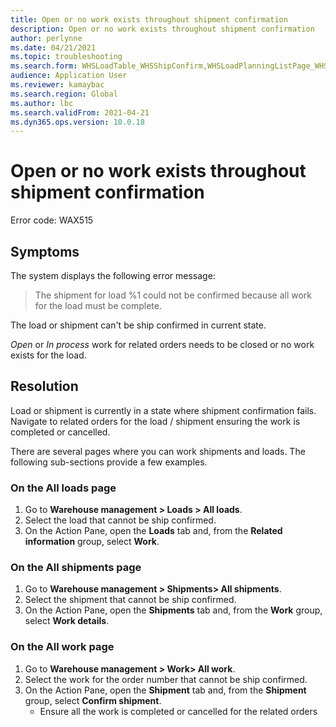 ```yaml
---
title: Open or no work exists throughout shipment confirmation
description: Open or no work exists throughout shipment confirmation
author: perlynne
ms.date: 04/21/2021
ms.topic: troubleshooting
ms.search.form: WHSLoadTable_WHSShipConfirm,WHSLoadPlanningListPage_WHSShipConfirm,WHSLoadPlanningWorkbench_WHSShipConfirm,WHSTransportLoad_WHSShipConfirm,WHSShipPlanningListPage_WHSShipConfirm,WHSShipmentDetails_WHSShipConfirm,WHSWorkTable_WHSShipConfirm,WHSWorkTableListPage_WHSShipConfirm,Dialog_WHSOutboundShipConfirmController_WHSOutboundShipConfirm
audience: Application User
ms.reviewer: kamaybac
ms.search.region: Global
ms.author: lbc
ms.search.validFrom: 2021-04-21
ms.dyn365.ops.version: 10.0.18
---
```

<!-- KFM: Does this describe the issue the customer wants to solve? -->
# Open or no work exists throughout shipment confirmation

Error code: WAX515

## Symptoms

The system displays the following error message:

> The shipment for load %1 could not be confirmed because all work for the load must be complete.

The load or shipment can't be ship confirmed in current state.<!-- KFM: What is "ship confirmed"? Confirmed as shipped? Confirmed for shipment? -->

*Open* or *In process* work for related orders needs to be closed or no work exists for the load.  <!-- KFM: Is this a symptom or a cause? This also needs to be clear, maybe in two sentences. -->

## Resolution

Load or shipment is currently in a state where shipment confirmation fails. Navigate to related orders for the load / shipment ensuring the work is completed or cancelled.

There are several pages where you can work shipments and loads. The following sub-sections provide a few examples.

### On the All loads page

1. Go to **Warehouse management \> Loads \> All loads**.
1. Select the load that cannot be ship confirmed.
1. On the Action Pane, open the **Loads** tab and, from the **Related information** group, select **Work**.

### On the All shipments page

1. Go to **Warehouse management \> Shipments\> All shipments**.
1. Select the shipment that cannot be ship confirmed.
1. On the Action Pane, open the **Shipments** tab and, from the **Work** group, select **Work details**.

### On the All work page

1. Go to **Warehouse management \> Work\> All work**.
1. Select the work for the order number that cannot be ship confirmed.
1. On the Action Pane, open the **Shipment** tab and, from the **Shipment** group, select **Confirm shipment**.
    - Ensure all the work is completed or cancelled for the related orders
